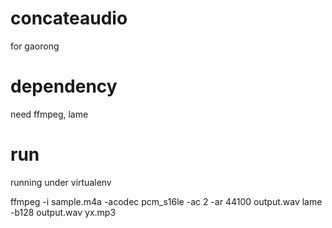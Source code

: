 # concateaudio
for gaorong

# dependency

need ffmpeg, lame

# run

running under virtualenv

ffmpeg -i sample.m4a -acodec pcm_s16le -ac 2 -ar 44100 output.wav
lame -b128 output.wav yx.mp3
